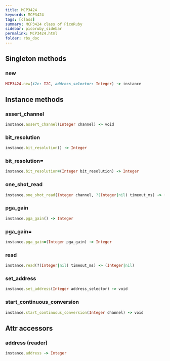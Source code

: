 ```yaml
---
title: MCP3424
keywords: MCP3424
tags: [class]
summary: MCP3424 class of PicoRuby
sidebar: picoruby_sidebar
permalink: MCP3424.html
folder: rbs_doc
---
```

## Singleton methods
### new

```ruby
MCP3424.new(i2c: I2C, address_selector: Integer) -> instance
```
## Instance methods
### assert_channel

```ruby
instance.assert_channel(Integer channel) -> void
```
### bit_resolution

```ruby
instance.bit_resolution() -> Integer
```
### bit_resolution=

```ruby
instance.bit_resolution=(Integer bit_resolution) -> Integer
```
### one_shot_read

```ruby
instance.one_shot_read(Integer channel, ?(Integer|nil) timeout_ms) -> (Integer|nil)
```
### pga_gain

```ruby
instance.pga_gain() -> Integer
```
### pga_gain=

```ruby
instance.pga_gain=(Integer pga_gain) -> Integer
```
### read

```ruby
instance.read(?(Integer|nil) timeout_ms) -> (Integer|nil)
```
### set_address

```ruby
instance.set_address(Integer address_selector) -> void
```
### start_continuous_conversion

```ruby
instance.start_continuous_conversion(Integer channel) -> void
```
## Attr accessors
### address (reader)
```ruby
instance.address -> Integer
```
